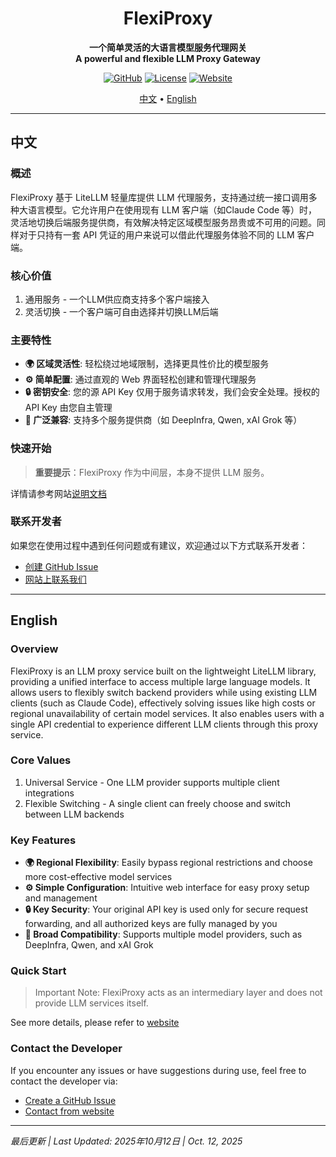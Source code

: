 <h1 align="center">FlexiProxy</h1>
<p align="center">
  <strong>一个简单灵活的大语言模型服务代理网关</strong>
  <br/>
  <strong>A powerful and flexible LLM Proxy Gateway</strong>
</p>

<div align="center">

[![GitHub](https://img.shields.io/badge/FlexiProxyGateway-0.0.1-blue?logo=github)](https://github.com/SanChai20/Flexi-Proxy-Gateway)
[![License](https://img.shields.io/badge/License-MIT-green.svg)](LICENSE.md)
[![Website](https://img.shields.io/badge/Website-Active-orange?logo=vercel)](https://flexiproxy.com)

</div>

<p align="center">
  <a href="#-中文">中文</a> •
  <a href="#-english">English</a>
</p>

---

## 中文

### 概述

FlexiProxy 基于 LiteLLM 轻量库提供 LLM 代理服务，支持通过统一接口调用多种大语言模型。它允许用户在使用现有 LLM 客户端（如Claude Code 等）时，灵活地切换后端服务提供商，有效解决特定区域模型服务昂贵或不可用的问题。同样对于只持有一套 API 凭证的用户来说可以借此代理服务体验不同的 LLM 客户端。

### 核心价值

1. 通用服务 - 一个LLM供应商支持多个客户端接入
2. 灵活切换 - 一个客户端可自由选择并切换LLM后端

### 主要特性

-   **🌍 区域灵活性**: 轻松绕过地域限制，选择更具性价比的模型服务
-   **⚙️ 简单配置**: 通过直观的 Web 界面轻松创建和管理代理服务
-   **🔒 密钥安全**: 您的源 API Key 仅用于服务请求转发，我们会安全处理。授权的 API Key 由您自主管理
-   **🤝 广泛兼容**: 支持多个服务提供商（如 DeepInfra, Qwen, xAI Grok 等）

### 快速开始

> **重要提示**：FlexiProxy 作为中间层，本身不提供 LLM 服务。

详情请参考网站[说明文档](https://flexiproxy.com/documentation)

### 联系开发者

如果您在使用过程中遇到任何问题或有建议，欢迎通过以下方式联系开发者：
-   [创建 GitHub Issue](https://github.com/SanChai20/Flexi-Proxy/issues)
-   [网站上联系我们](https://flexiproxy.com/contact)

---

## English

### Overview

FlexiProxy is an LLM proxy service built on the lightweight LiteLLM library, providing a unified interface to access multiple large language models. It allows users to flexibly switch backend providers while using existing LLM clients (such as Claude Code), effectively solving issues like high costs or regional unavailability of certain model services. It also enables users with a single API credential to experience different LLM clients through this proxy service.

### Core Values

1. Universal Service - One LLM provider supports multiple client integrations
2. Flexible Switching - A single client can freely choose and switch between LLM backends

### Key Features

-   **🌍 Regional Flexibility**: Easily bypass regional restrictions and choose more cost-effective model services
-   **⚙️ Simple Configuration**: Intuitive web interface for easy proxy setup and management
-   **🔒 Key Security**: Your original API key is used only for secure request forwarding, and all authorized keys are fully managed by you
-   **🤝 Broad Compatibility**: Supports multiple model providers, such as DeepInfra, Qwen, and xAI Grok

### Quick Start

> Important Note: FlexiProxy acts as an intermediary layer and does not provide LLM services itself.

See more details, please refer to [website](https://flexiproxy.com/documentation)

### Contact the Developer

If you encounter any issues or have suggestions during use, feel free to contact the developer via:
-   [Create a GitHub Issue](https://github.com/SanChai20/Flexi-Proxy/issues)
-   [Contact from website](https://flexiproxy.com/contact)

---

*最后更新 | Last Updated: 2025年10月12日 | Oct. 12, 2025*